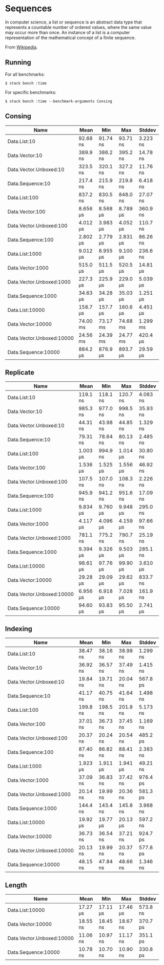 # Sequences

In computer science, a list or sequence is an abstract data type
that represents a countable number of ordered values, where the same
value may occur more than once. An instance of a list is a computer
representation of the mathematical concept of a finite sequence.

From [Wikipedia](https://en.wikipedia.org/wiki/List_(abstract_data_type)).

## Running

For all benchmarks:

    $ stack bench :time

For specific benchmarks:

    $ stack bench :time --benchmark-arguments Consing

<!-- RESULTS -->

## Consing

|Name|Mean|Min|Max|Stddev|
|---|---|---|---|---|
|Data.List:10 | 92.68 ns | 91.74 ns | 93.71 ns | 3.223 ns|
|Data.Vector:10 | 389.9 ns | 386.2 ns | 395.2 ns | 14.78 ns|
|Data.Vector.Unboxed:10 | 323.5 ns | 320.1 ns | 327.2 ns | 11.76 ns|
|Data.Sequence:10 | 217.4 ns | 215.9 ns | 219.8 ns | 6.418 ns|
|Data.List:100 | 837.2 ns | 830.5 ns | 848.0 ns | 27.07 ns|
|Data.Vector:100 | 8.656 μs | 8.568 μs | 8.789 μs | 360.9 ns|
|Data.Vector.Unboxed:100 | 4.012 μs | 3.983 μs | 4.052 μs | 110.7 ns|
|Data.Sequence:100 | 2.802 μs | 2.779 μs | 2.831 μs | 86.26 ns|
|Data.List:1000 | 9.012 μs | 8.955 μs | 9.100 μs | 236.6 ns|
|Data.Vector:1000 | 515.0 μs | 511.5 μs | 520.5 μs | 14.81 μs|
|Data.Vector.Unboxed:1000 | 227.3 μs | 225.9 μs | 229.0 μs | 5.039 μs|
|Data.Sequence:1000 | 34.63 μs | 34.28 μs | 35.03 μs | 1.251 μs|
|Data.List:10000 | 158.7 μs | 157.7 μs | 160.6 μs | 4.451 μs|
|Data.Vector:10000 | 74.00 ms | 73.17 ms | 74.68 ms | 1.299 ms|
|Data.Vector.Unboxed:10000 | 24.56 ms | 24.39 ms | 24.77 ms | 420.4 μs|
|Data.Sequence:10000 | 884.2 μs | 876.9 μs | 893.7 μs | 29.59 μs|

## Replicate

|Name|Mean|Min|Max|Stddev|
|---|---|---|---|---|
|Data.List:10 | 119.1 ns | 118.1 ns | 120.7 ns | 4.083 ns|
|Data.Vector:10 | 985.3 ns | 977.0 ns | 998.5 ns | 35.93 ns|
|Data.Vector.Unboxed:10 | 44.31 ns | 43.98 ns | 44.85 ns | 1.329 ns|
|Data.Sequence:10 | 79.31 ns | 78.64 ns | 80.13 ns | 2.485 ns|
|Data.List:100 | 1.003 μs | 994.9 ns | 1.014 μs | 30.80 ns|
|Data.Vector:100 | 1.536 μs | 1.525 μs | 1.556 μs | 46.92 ns|
|Data.Vector.Unboxed:100 | 107.5 ns | 107.0 ns | 108.3 ns | 2.226 ns|
|Data.Sequence:100 | 945.9 ns | 941.2 ns | 951.6 ns | 17.09 ns|
|Data.List:1000 | 9.834 μs | 9.760 μs | 9.948 μs | 295.0 ns|
|Data.Vector:1000 | 4.117 μs | 4.096 μs | 4.159 μs | 97.66 ns|
|Data.Vector.Unboxed:1000 | 781.1 ns | 775.2 ns | 790.7 ns | 25.19 ns|
|Data.Sequence:1000 | 9.394 μs | 9.326 μs | 9.503 μs | 285.1 ns|
|Data.List:10000 | 98.61 μs | 97.76 μs | 99.90 μs | 3.610 μs|
|Data.Vector:10000 | 29.28 μs | 29.09 μs | 29.62 μs | 833.7 ns|
|Data.Vector.Unboxed:10000 | 6.956 μs | 6.918 μs | 7.028 μs | 161.9 ns|
|Data.Sequence:10000 | 94.60 μs | 93.83 μs | 95.50 μs | 2.741 μs|

## Indexing

|Name|Mean|Min|Max|Stddev|
|---|---|---|---|---|
|Data.List:10 | 38.47 ns | 38.16 ns | 38.98 ns | 1.299 ns|
|Data.Vector:10 | 36.92 ns | 36.57 ns | 37.49 ns | 1.415 ns|
|Data.Vector.Unboxed:10 | 19.84 ns | 19.71 ns | 20.04 ns | 567.8 ps|
|Data.Sequence:10 | 41.17 ns | 40.75 ns | 41.64 ns | 1.498 ns|
|Data.List:100 | 199.8 ns | 198.5 ns | 201.8 ns | 5.173 ns|
|Data.Vector:100 | 37.01 ns | 36.73 ns | 37.45 ns | 1.169 ns|
|Data.Vector.Unboxed:100 | 20.37 ns | 20.24 ns | 20.54 ns | 485.2 ps|
|Data.Sequence:100 | 87.40 ns | 86.82 ns | 88.41 ns | 2.383 ns|
|Data.List:1000 | 1.923 μs | 1.911 μs | 1.941 μs | 49.21 ns|
|Data.Vector:1000 | 37.09 ns | 36.83 ns | 37.42 ns | 976.4 ps|
|Data.Vector.Unboxed:1000 | 20.14 ns | 19.99 ns | 20.36 ns | 581.3 ps|
|Data.Sequence:1000 | 144.4 ns | 143.4 ns | 145.8 ns | 3.968 ns|
|Data.List:10000 | 19.92 μs | 19.77 μs | 20.13 μs | 597.2 ns|
|Data.Vector:10000 | 36.73 ns | 36.54 ns | 37.21 ns | 924.7 ps|
|Data.Vector.Unboxed:10000 | 20.13 ns | 19.99 ns | 20.37 ns | 577.8 ps|
|Data.Sequence:10000 | 48.15 ns | 47.84 ns | 48.66 ns | 1.346 ns|

## Length

|Name|Mean|Min|Max|Stddev|
|---|---|---|---|---|
|Data.List:10000 | 17.27 μs | 17.11 μs | 17.46 μs | 573.8 ns|
|Data.Vector:10000 | 18.55 ns | 18.45 ns | 18.67 ns | 370.7 ps|
|Data.Vector.Unboxed:10000 | 11.06 ns | 10.97 ns | 11.17 ns | 351.1 ps|
|Data.Sequence:10000 | 10.78 ns | 10.70 ns | 10.90 ns | 330.8 ps|
